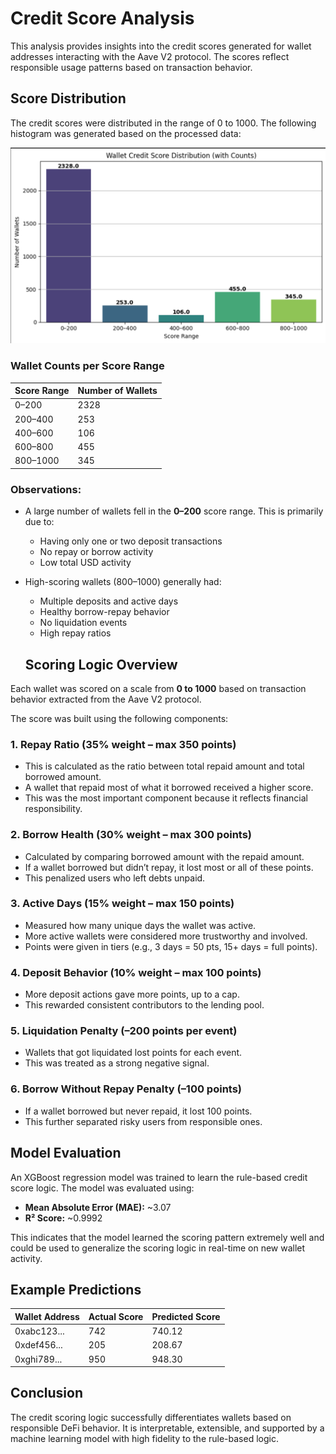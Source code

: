 # Credit Score Analysis

This analysis provides insights into the credit scores generated for wallet addresses interacting with the Aave V2 protocol. The scores reflect responsible usage patterns based on transaction behavior.

## Score Distribution

The credit scores were distributed in the range of 0 to 1000. The following histogram was generated based on the processed data:

![Score Distribution](score_distribution.png)

### Wallet Counts per Score Range

| Score Range | Number of Wallets |
|-------------|-------------------|
| 0–200       | 2328              |
| 200–400     | 253               |
| 400–600     | 106               |
| 600–800     | 455               |
| 800–1000    | 345               |

### Observations:

- A large number of wallets fell in the **0–200** score range. This is primarily due to:
  - Having only one or two deposit transactions
  - No repay or borrow activity
  - Low total USD activity
- High-scoring wallets (800–1000) generally had:
  - Multiple deposits and active days
  - Healthy borrow-repay behavior
  - No liquidation events
  - High repay ratios

  ## Scoring Logic Overview

Each wallet was scored on a scale from **0 to 1000** based on transaction behavior extracted from the Aave V2 protocol.

The score was built using the following components:

### 1. Repay Ratio (35% weight – max 350 points)
- This is calculated as the ratio between total repaid amount and total borrowed amount.
- A wallet that repaid most of what it borrowed received a higher score.
- This was the most important component because it reflects financial responsibility.

### 2. Borrow Health (30% weight – max 300 points)
- Calculated by comparing borrowed amount with the repaid amount.
- If a wallet borrowed but didn’t repay, it lost most or all of these points.
- This penalized users who left debts unpaid.

### 3. Active Days (15% weight – max 150 points)
- Measured how many unique days the wallet was active.
- More active wallets were considered more trustworthy and involved.
- Points were given in tiers (e.g., 3 days = 50 pts, 15+ days = full points).

### 4. Deposit Behavior (10% weight – max 100 points)
- More deposit actions gave more points, up to a cap.
- This rewarded consistent contributors to the lending pool.

### 5. Liquidation Penalty (–200 points per event)
- Wallets that got liquidated lost points for each event.
- This was treated as a strong negative signal.

### 6. Borrow Without Repay Penalty (–100 points)
- If a wallet borrowed but never repaid, it lost 100 points.
- This further separated risky users from responsible ones.

## Model Evaluation

An XGBoost regression model was trained to learn the rule-based credit score logic. The model was evaluated using:

- **Mean Absolute Error (MAE):** ~3.07
- **R² Score:** ~0.9992

This indicates that the model learned the scoring pattern extremely well and could be used to generalize the scoring logic in real-time on new wallet activity.

## Example Predictions

| Wallet Address | Actual Score | Predicted Score |
|----------------|--------------|-----------------|
| 0xabc123...    | 742          | 740.12          |
| 0xdef456...    | 205          | 208.67          |
| 0xghi789...    | 950          | 948.30          |


## Conclusion

The credit scoring logic successfully differentiates wallets based on responsible DeFi behavior. It is interpretable, extensible, and supported by a machine learning model with high fidelity to the rule-based logic.
